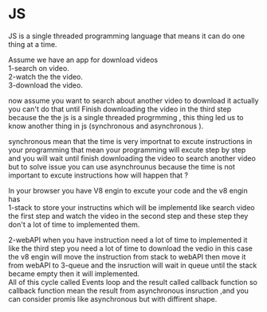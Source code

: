 
# JS
JS is a single threaded programming language that means it can do one thing at a time.  

Assume we have  an app for download videos  
1-search on video.  
2-watch the the video.  
3-download the video.  

now assume you want to search about another video to download it actually you can't do that until Finish downloading the video in the third step because the the js is a single threaded progrmming , this thing led us to know another thing in js (synchronous and asynchronous ).  

synchronous mean that the time is very importnat to excute instructions in your programming that mean your programming will excute  step by step and you will wait until finish downloading the video to search another video but to solve issue you can use asynchrounus because the time is not important to excute instructions how will happen that ?  

In your browser you have V8 engin to excute your code and the v8 engin has  
1-stack to store your instructins which  will be   implementd like search video the first step and watch the video in the second step and these step they don't a lot of time to implemented them.  

2-webAPI when you have instruction need a lot of time to implemented it like the third step you need a lot of time to download the vedio in this case the v8 engin will move the instruction from stack to webAPI then move it from webAPI to 3-queue and the insruction will wait in queue until the stack became empty then it will implemented.  
All of this cycle called Events loop and the result called callback function so callback function mean the result from asynchronous insruction ,and you can consider promis like asynchronous but with diffirent shape.  



